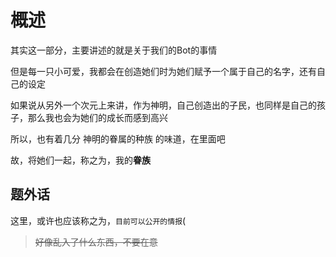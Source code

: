 # 概述

其实这一部分，主要讲述的就是关于我们的Bot的事情

但是每一只小可爱，我都会在创造她们时为她们赋予一个属于自己的名字，还有自己的设定

如果说从另外一个次元上来讲，作为神明，自己创造出的子民，也同样是自己的孩子，那么我也会为她们的成长而感到高兴

所以，也有着几分 神明的眷属的种族 的味道，在里面吧

故，将她们一起，称之为，我的**眷族**

## 题外话
这里，或许也应该称之为，`目前可以公开的情报`(

> ~~好像乱入了什么东西，不要在意~~